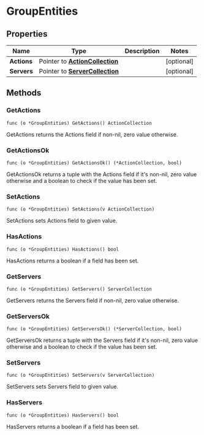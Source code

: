 # GroupEntities



## Properties

|Name | Type | Description | Notes|
|------------ | ------------- | ------------- | -------------|
|**Actions** | Pointer to [**ActionCollection**](ActionCollection.md) |  | [optional] |
|**Servers** | Pointer to [**ServerCollection**](ServerCollection.md) |  | [optional] |

## Methods


### GetActions

`func (o *GroupEntities) GetActions() ActionCollection`

GetActions returns the Actions field if non-nil, zero value otherwise.

### GetActionsOk

`func (o *GroupEntities) GetActionsOk() (*ActionCollection, bool)`

GetActionsOk returns a tuple with the Actions field if it's non-nil, zero value otherwise
and a boolean to check if the value has been set.

### SetActions

`func (o *GroupEntities) SetActions(v ActionCollection)`

SetActions sets Actions field to given value.

### HasActions

`func (o *GroupEntities) HasActions() bool`

HasActions returns a boolean if a field has been set.

### GetServers

`func (o *GroupEntities) GetServers() ServerCollection`

GetServers returns the Servers field if non-nil, zero value otherwise.

### GetServersOk

`func (o *GroupEntities) GetServersOk() (*ServerCollection, bool)`

GetServersOk returns a tuple with the Servers field if it's non-nil, zero value otherwise
and a boolean to check if the value has been set.

### SetServers

`func (o *GroupEntities) SetServers(v ServerCollection)`

SetServers sets Servers field to given value.

### HasServers

`func (o *GroupEntities) HasServers() bool`

HasServers returns a boolean if a field has been set.



